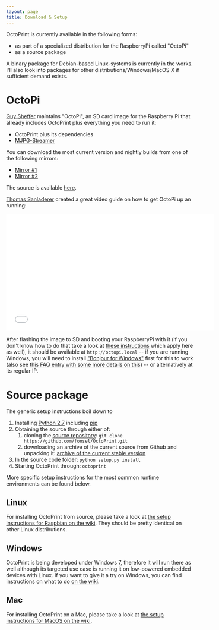 ```yaml
---
layout: page
title: Download & Setup
---
```

OctoPrint is currently available in the following forms:

* as part of a specialized distribution for the RaspberryPi called "OctoPi"
* as a source package

A binary package for Debian-based Linux-systems is currently in the works. I'll also look into packages
for other distributions/Windows/MacOS X if sufficient demand exists.

OctoPi
======

[Guy Sheffer](https://github.com/guysoft) maintains "OctoPi", an SD card image for the Raspberry Pi that already includes
OctoPrint plus everything you need to run it:

* OctoPrint plus its dependencies
* [MJPG-Streamer](http://sourceforge.net/apps/mediawiki/mjpg-streamer/index.php?title=Main_Page)

You can download the most current version and nightly builds from one of the following mirrors:

* [Mirror #1](http://docstech.net/OctoPiMirror/)
* [Mirror #2](http://mariogrip.com/OctoPiMirror/)

The source is available [here](https://github.com/guysoft/OctoPi).

[Thomas Sanladerer](https://www.youtube.com/channel/UCb8Rde3uRL1ohROUVg46h1A) created a great video guide on how to get OctoPi up an running:

<div>
    <iframe width="560" height="315" src="//www.youtube.com/embed/EHzN_MwunmE" frameborder="0" allowfullscreen="allowfullscreen">&nbsp;</iframe>
</div>

After flashing the image to SD and booting your RaspberryPi with it (if you don't know how to do that take a look
at [these instructions](http://elinux.org/RPi_Easy_SD_Card_Setup) which apply here as well), it should be available at `http://octopi.local` -- if
you are running Windows, you will need to install ["Bonjour for Windows"](http://support.apple.com/kb/DL999) first for this to work (also see [this FAQ entry with some more details on this](https://github.com/foosel/OctoPrint/wiki/FAQ#i-cant-reach-my-octopi-under-octopilocal-under-windows-why)) --
or alternatively at its regular IP.

Source package
==============

The generic setup instructions boil down to 

1. Installing [Python 2.7]() including [pip]()
2. Obtaining the source through either of:
   1. cloning the [source repository](https://github.com/foosel/OctoPrint.git): ``git clone https://github.com/foosel/OctoPrint.git``
   2. downloading an archive of the current source from Github and unpacking it: [archive of the current stable version](https://github.com/foosel/OctoPrint/archive/master.zip)
3. In the source code folder: ``python setup.py install``
4. Starting OctoPrint through: ``octoprint``

More specific setup instructions for the most common runtime environments can be found below.

Linux
-----

For installing OctoPrint from source, please take a look at [the setup instructions for Raspbian on the wiki](https://github.com/foosel/OctoPrint/wiki/Setup-on-a-Raspberry-Pi-running-Raspbian).
They should be pretty identical on other Linux distributions.

Windows
-------

OctoPrint is being developed under Windows 7, therefore it will run there as well although its targeted use case
is running it on low-powered embedded devices with Linux. If you want to give it a try on Windows, you can find
instructions on what to do [on the wiki](https://github.com/foosel/OctoPrint/wiki/Setup-on-Windows).

Mac
---

For installing OctoPrint on a Mac, please take a look at [the setup instructions for MacOS on the wiki](https://github.com/foosel/OctoPrint/wiki/Setup-on-Mac).

